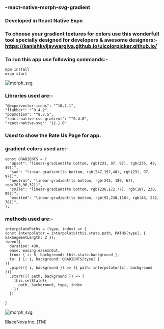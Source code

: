 ### -react-native-morph-svg-gradient
### Developed in React Native Expo
### To choose your gradient textures for colors use this wonderfull tool specially designed for developers & awesome designers:- https://kanishkvijaywargiya.github.io/uicolorpicker.github.io/
### To run this app use following commands:- 
    npm install 
    expo start
    
![morph_svg](https://user-images.githubusercontent.com/43451046/93579605-4ed57000-f9bc-11ea-853d-7a225cf72c02.gif)

### Libraries used are:- 
    "@expo/vector-icons": "^10.2.1",
    "flubber": "^0.4.2",
    "popmotion": "^8.7.5",
    "react-native-css-gradient": "^0.4.0",
    "react-native-svg": "12.1.0"
### Used to show the Rate Us Page for app.

### gradient colors used are:- 
    const GRADIENTS = {
      "upset": "linear-gradient(to bottom, rgb(231, 97, 97), rgb(236, 49, 49))",
      "sad": "linear-gradient(to bottom, rgb(247,152,48), rgb(231, 97, 97))",
      "neutral": "linear-gradient(to bottom, rgb(243, 189, 67), rgb(203,96,32))",
      "smile": "linear-gradient(to bottom, rgb(238,172,77), rgb(187, 230, 95))",
      "excited": "linear-gradient(to bottom, rgb(95,230,118), rgb(46, 232, 78))",
    };
### methods used are:-
    interpolatePaths = (type, index) => {
    const interpolator = interpolate(this.state.path, PATHS[type], { maxSegmentLength: 2 });
    tween({
      duration: 400,
      ease: easing.easeInOut,
      from: { i: 0, background: this.state.background },
      to: { i: 1, background: GRADIENTS[type] }
    })
      .pipe(({ i, background }) => ({ path: interpolator(i), background }))
      .start(({ path, background }) => {
        this.setState({
          path, background, type, index
        })
      })
  }

![morph_svg](https://user-images.githubusercontent.com/43451046/93579605-4ed57000-f9bc-11ea-853d-7a225cf72c02.gif)

BlaceNova Inc. [TM]
